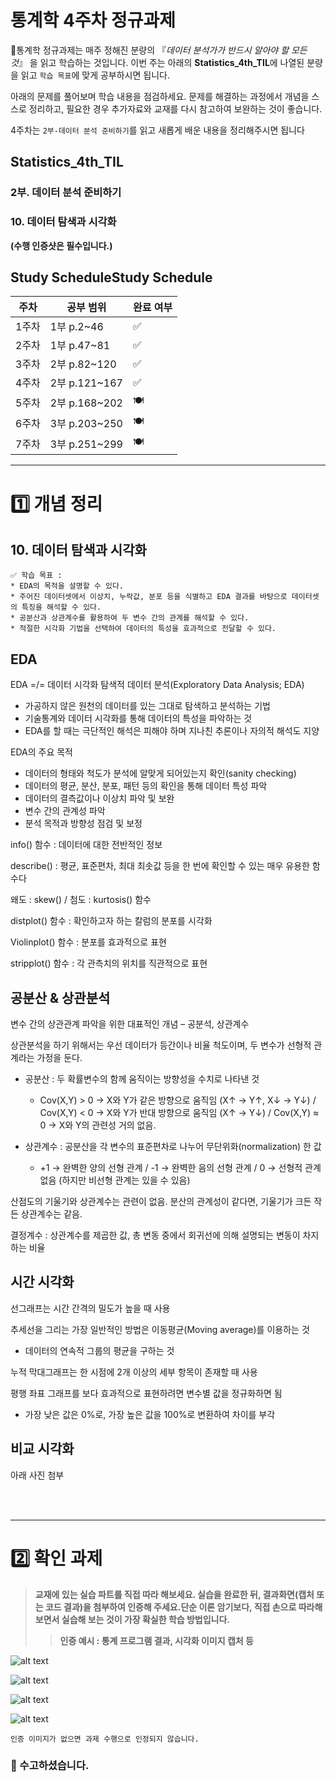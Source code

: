 # 통계학 4주차 정규과제

📌통계학 정규과제는 매주 정해진 분량의 『*데이터 분석가가 반드시 알아야 할 모든 것*』 을 읽고 학습하는 것입니다. 이번 주는 아래의 **Statistics_4th_TIL**에 나열된 분량을 읽고 `학습 목표`에 맞게 공부하시면 됩니다.

아래의 문제를 풀어보며 학습 내용을 점검하세요. 문제를 해결하는 과정에서 개념을 스스로 정리하고, 필요한 경우 추가자료와 교재를 다시 참고하여 보완하는 것이 좋습니다.

4주차는 `2부-데이터 분석 준비하기`를 읽고 새롭게 배운 내용을 정리해주시면 됩니다


## Statistics_4th_TIL

### 2부. 데이터 분석 준비하기

### 10. 데이터 탐색과 시각화

<!-- 10. 데이터 탐색과 시각화에서 10.1 탐색적 데이터 분석부터 10.4 비교 시각화 파트까지 진행해주시면 됩니다. -->



**(수행 인증샷은 필수입니다.)** 

<!-- 이번주는 확인 문제가 없고, 교재의 실습에 있는 부분을 따라해주시면 됩니다. 데이터셋과 참고자료는 노션의 정규과제란에 있는 깃허브를 활용해주시면 됩니다. -->



## Study ScheduleStudy Schedule

| 주차  | 공부 범위     | 완료 여부 |
| ----- | ------------- | --------- |
| 1주차 | 1부 p.2~46    | ✅         |
| 2주차 | 1부 p.47~81   | ✅         |
| 3주차 | 2부 p.82~120  | ✅         |
| 4주차 | 2부 p.121~167 | ✅         |
| 5주차 | 2부 p.168~202 | 🍽️         |
| 6주차 | 3부 p.203~250 | 🍽️         |
| 7주차 | 3부 p.251~299 | 🍽️         |

<!-- 여기까진 그대로 둬 주세요-->



---

# 1️⃣ 개념 정리 

## 10. 데이터 탐색과 시각화

```
✅ 학습 목표 :
* EDA의 목적을 설명할 수 있다.
* 주어진 데이터셋에서 이상치, 누락값, 분포 등을 식별하고 EDA 결과를 바탕으로 데이터셋의 특징을 해석할 수 있다.
* 공분산과 상관계수를 활용하여 두 변수 간의 관계를 해석할 수 있다.
* 적절한 시각화 기법을 선택하여 데이터의 특성을 효과적으로 전달할 수 있다.
```

EDA
---

EDA =/= 데이터 시각화
탐색적 데이터 분석(Exploratory Data Analysis; EDA) 
- 가공하지 않은 원천의 데이터를 있는 그대로 탐색하고 분석하는 기법
- 기술통계와 데이터 시각화를 통해 데이터의 특성을 파악하는 것
- EDA를 할 때는 극단적인 해석은 피해야 하며 지나친 추론이나 자의적 해석도 지양

EDA의 주요 목적
- 데이터의 형태와 척도가 분석에 알맞게 되어있는지 확인(sanity checking)
- 데이터의 평균, 분산, 분포, 패턴 등의 확인을 통해 데이터 특성 파악
- 데이터의 결측값이나 이상치 파악 및 보완
- 변수 간의 관계성 파악
- 분석 목적과 방향성 점검 및 보정

info() 함수 : 데이터에 대한 전반적인 정보

describe() : 평균, 표준편차, 최대 최솟값 등을 한 번에 확인할 수 있는 매우 유용한 함수다

왜도 : skew() / 첨도 : kurtosis() 함수

distplot() 함수 : 확인하고자 하는 칼럼의 분포를 시각화

Violinplot() 함수 : 분포를 효과적으로 표현

stripplot() 함수 : 각 관측치의 위치를 직관적으로 표현


공분산 & 상관분석
---

변수 간의 상관관계 파악을 위한 대표적인 개념 – 공분석, 상관계수

상관분석을 하기 위해서는 우선 데이터가 등간이나 비율 척도이며, 두 변수가 선형적 관계라는 가정을 둔다.

- 공분산 : 두 확률변수의 함께 움직이는 방향성을 수치로 나타낸 것
	- Cov(X,Y) > 0 → X와 Y가 같은 방향으로 움직임 (X↑ → Y↑, X↓ → Y↓) / Cov(X,Y) < 0 → X와 Y가 반대 방향으로 움직임 (X↑ → Y↓) / Cov(X,Y) ≈ 0 → X와 Y의 관련성 거의 없음.

- 상관계수 : 공분산을 각 변수의 표준편차로 나누어 무단위화(normalization) 한 값
	- +1 → 완벽한 양의 선형 관계 / -1 → 완벽한 음의 선형 관계 / 0 → 선형적 관계 없음 (하지만 비선형 관계는 있을 수 있음)

산점도의 기울기와 상관계수는 관련이 없음. 분산의 관계성이 같다면, 기울기가 크든 작든 상관계수는 같음.

결정계수 : 상관계수를 제곱한 값, 총 변동 중에서 회귀선에 의해 설명되는 변동이 차지하는 비율


시간 시각화
---

선그래프는 시간 간격의 밀도가 높을 때 사용

추세선을 그리는 가장 일반적인 방법은 이동평균(Moving average)를 이용하는 것 
- 데이터의 연속적 그룹의 평균을 구하는 것

누적 막대그래프는 한 시점에 2개 이상의 세부 항목이 존재할 때 사용

평행 좌표 그래프를 보다 효과적으로 표현하려면 변수별 값을 정규화하면 됨
- 가장 낮은 값은 0%로, 가장 높은 값을 100%로 변환하여 차이를 부각


비교 시각화
---

아래 사진 첨부


<br>
<br>

---

# 2️⃣ 확인 과제

> **교재에 있는 실습 파트를 직접 따라 해보세요. 실습을 완료한 뒤, 결과화면(캡처 또는 코드 결과)을 첨부하여 인증해 주세요.단순 이론 암기보다, 직접 손으로 따라해보면서 실습해 보는 것이 가장 확실한 학습 방법입니다.**
>
> > **인증 예시 : 통계 프로그램 결과, 시각화 이미지 캡처 등**

![alt text](image-6.png)

![alt text](image-7.png)

![alt text](image-8.png)

![alt text](image-9.png)

~~~
인증 이미지가 없으면 과제 수행으로 인정되지 않습니다.
~~~





### 🎉 수고하셨습니다.